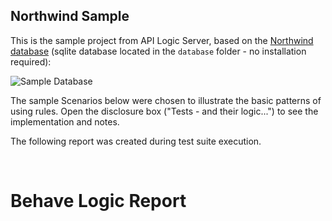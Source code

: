 ## Northwind Sample

This is the sample project from API Logic Server, based on the [Northwind database](https://apilogicserver.github.io/Docs/Sample-Database/) (sqlite database located in the `database` folder - no installation required):

![Sample Database](https://apilogicserver.github.io/Docs/images/model/sample-database.png)

> 

The sample Scenarios below were chosen to illustrate the basic patterns of using
rules. Open the disclosure box ("Tests - and their logic...") to see the implementation and notes.

The following report was created during test suite execution.

&nbsp;

# Behave Logic Report

